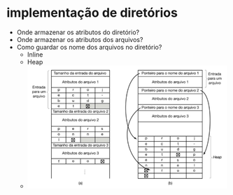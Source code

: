 # implementação de diretórios

- Onde armazenar os atributos do diretório?
- Onde armazenar os atributos dos arquivos?
- Como guardar os nome dos arquivos no diretório?
  - Inline
  - Heap
  - ![Resumo do armzenamento de nomes nos diretórios](image-25.png)
